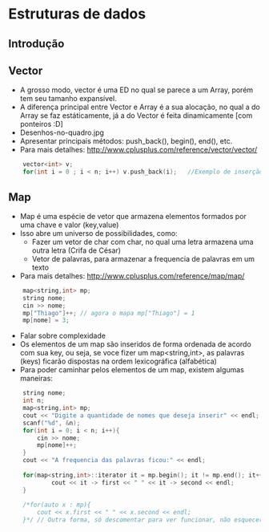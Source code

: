
# Estruturas de dados 

## Introdução



## Vector

- A grosso modo, vector é uma ED no qual se parece a um Array, porém tem seu tamanho expansível.
- A diferença principal entre Vector e Array é a sua alocação, no qual a do Array se faz estáticamente, já a do Vector é feita dinamicamente [com ponteiros :D]
- Desenhos-no-quadro.jpg
- Apresentar principais métodos: push_back(), begin(), end(), etc.
- Para mais detalhes: http://www.cplusplus.com/reference/vector/vector/
```cpp
	vector<int> v;
	for(int i = 0 ; i < n; i++) v.push_back(i);   //Exemplo de inserção de numeros em um vector
```

## Map

- Map é uma espécie de vetor que armazena elementos formados por uma chave e valor (key,value)
- Isso abre um universo de possibilidades, como:
	- Fazer um vetor de char com char, no qual uma letra armazena uma outra letra (Crifa de César)
	- Vetor de palavras, para armazenar a frequencia de palavras em um texto
- Para mais detalhes: http://www.cplusplus.com/reference/map/map/
```cpp
    map<string,int> mp;
    string nome;
    cin >> nome;
    mp["Thiago"]++; // agora o mapa mp["Thiago"] = 1
    mp[nome] = 3;
```
- Falar sobre complexidade
- Os elementos de um map são inseridos de forma ordenada de acordo com sua key, ou seja, se voce fizer um map<string,int>, as palavras (keys) ficarão dispostas na ordem lexicográfica (alfabética)
- Para poder caminhar pelos elementos de um map, existem algumas maneiras:
```cpp
    string nome;
    int n;
    map<string,int> mp;
    cout << "Digite a quantidade de nomes que deseja inserir" << endl;
    scanf("%d", &n);
    for(int i = 0; i < n; i++){
        cin >> nome;
        mp[nome]++;
    }
    cout << "A frequencia das palavras ficou:" << endl;
    
    for(map<string,int>::iterator it = mp.begin(); it != mp.end(); it++){
            cout << it -> first << " " << it -> second << endl;
    }
    
    /*for(auto x : mp){
        cout << x.first << " " << x.second << endl;
    }*/ // Outra forma, só descomentar para ver funcionar, não esquecer de compilar com a flag -std=c++10
    
```

